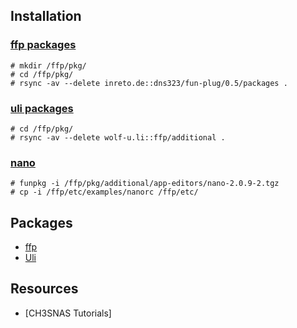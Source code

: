 Installation
------------

### [ffp packages]
	# mkdir /ffp/pkg/
	# cd /ffp/pkg/
	# rsync -av --delete inreto.de::dns323/fun-plug/0.5/packages .

### [uli packages]
	# cd /ffp/pkg/
	# rsync -av --delete wolf-u.li::ffp/additional .

### [nano][nano package]
	# funpkg -i /ffp/pkg/additional/app-editors/nano-2.0.9-2.tgz
	# cp -i /ffp/etc/examples/nanorc /ffp/etc/

Packages
--------

* [ffp][ffp packages]
* [Uli][uli packages]


Resources
---------
* [CH3SNAS Tutorials]


[ffp]: http://www.inreto.de/dns323/fun-plug/0.5/
[ffp packages]: http://www.inreto.de/dns323/fun-plug/0.5/packages/
[uli packages]: http://ffp.wolf-u.li/
[nano package]: http://nas-tweaks.net/CH3SNAS:Tutorials/nano
[ch3nas tutorials]: http://nas-tweaks.net/CH3SNAS:Tutorials